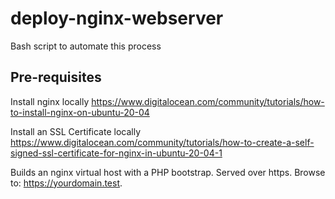 # deploy-nginx-webserver
Bash script to automate this process

## Pre-requisites
Install nginx locally
https://www.digitalocean.com/community/tutorials/how-to-install-nginx-on-ubuntu-20-04

Install an SSL Certificate locally
https://www.digitalocean.com/community/tutorials/how-to-create-a-self-signed-ssl-certificate-for-nginx-in-ubuntu-20-04-1

Builds an nginx virtual host with a PHP bootstrap. Served over https. Browse to: https://yourdomain.test. 
